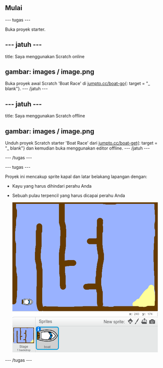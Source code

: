 ## Mulai

\--- tugas \---

Buka proyek starter.

## \--- jatuh \---

title: Saya menggunakan Scratch online

## gambar: images / image.png

Buka proyek awal Scratch 'Boat Race' di [jumpto.cc/boat-go](https://scratch.mit.edu/projects/63958014/#editor){: target = "_ blank"}. \--- /jatuh \---

## \--- jatuh \---

title: Saya menggunakan Scratch offline

## gambar: images / image.png

Unduh proyek Scratch starter 'Boat Race' dari [jumpto.cc/boat-get](http:jumpto.cc/boat-get){: target = "_ blank"} dan kemudian buka menggunakan editor offline. \--- /jatuh \---

\--- /tugas \---

\--- tugas \---

Proyek ini mencakup sprite kapal dan latar belakang lapangan dengan:

- Kayu yang harus dihindari perahu Anda
- Sebuah pulau terpencil yang harus dicapai perahu Anda
    
    ![tangkapan layar](images/boat-starter.png)

\--- /tugas \---